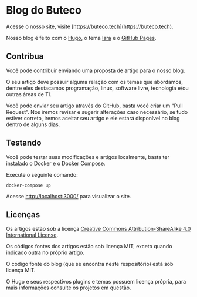 # Blog do Buteco

Acesse o nosso site, visite [https://buteco.tech](https://buteco.tech).

Nosso blog é feito com o [Hugo](https://gohugo.io/), o tema [Iara](https://github.com/alexandrevicenzi/iara) e o [GitHub Pages](https://pages.github.com/).

## Contribua

Você pode contribuir enviando uma proposta de artigo para o nosso blog.

O seu artigo deve possuir alguma relação com os temas que abordamos, dentre eles destacamos programação, linux, software livre, tecnologia e/ou outras áreas de TI.

Você pode enviar seu artigo através do GitHub, basta você criar um “Pull Request”. Nós iremos revisar e sugerir alterações caso necessário, se tudo estiver correto, iremos aceitar seu artigo e ele estará disponível no blog dentro de alguns dias.

## Testando

Você pode testar suas modificações e artigos localmente, basta ter instalado o Docker e o Docker Compose.

Execute o seguinte comando:

`docker-compose up`

Acesse [http://localhost:3000/](http://localhost:3000/) para visualizar o site.

## Licenças

Os artigos estão sob a licença [Creative Commons Attribution-ShareAlike 4.0 International License](http://creativecommons.org/licenses/by-sa/4.0/).

Os códigos fontes dos artigos estão sob licença MIT, exceto quando indicado outra no próprio artigo.

O código fonte do blog (que se encontra neste respositório) está sob licença MIT.

O Hugo e seus respectivos plugins e temas possuem licença própria, para mais informações consulte os projetos em questão.
